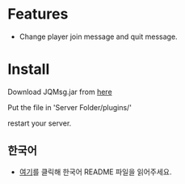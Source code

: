 # Features
* Change player join message and quit message.

# Install
Download JQMsg.jar from [here](https://githun.com/Plma75/JQMsg/releases)

Put the file in 'Server Folder/plugins/'

restart your server.

## 한국어
* [여기](https://github.com/Plma75/JQMsg/blob/master/README-kr.md)를 클릭해 한국어 README 파일을 읽어주세요.
